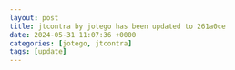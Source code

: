 ```yaml
---
layout: post
title: jtcontra by jotego has been updated to 261a0ce
date: 2024-05-31 11:07:36 +0000
categories: [jotego, jtcontra]
tags: [update]
---
```


